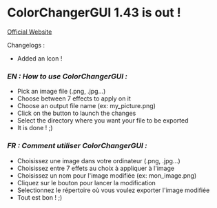 # **ColorChangerGUI 1.43 is out !**
[Official Website](https://colorchangergui.bakanekoz.repl.co "Official Website")

Changelogs :
- Added an Icon !

### *EN : How to use ColorChangerGUI :*

- Pick an image file (.png, .jpg...)
- Choose between 7 effects to apply on it
- Choose an output file name (ex: my_picture.png)
- Click on the button to launch the changes
- Select the directory where you want your file to be exported
- It is done ! ;)

### *FR : Comment utiliser ColorChangerGUI :*

- Choisissez une image dans votre ordinateur (.png, .jpg...)
- Choisissez entre 7 effets au choix à appliquer à l'image
- Choisissez un nom pour l'image modifiée (ex: mon_image.png)
- Cliquez sur le bouton pour lancer la modification
- Selectionnez le répertoire où vous voulez exporter l'image modifiée
- Tout est bon ! ;)

